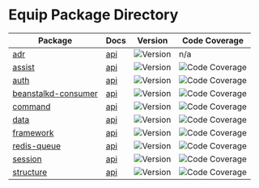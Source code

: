 # Equip Package Directory

Package | Docs| Version | Code Coverage 
--------|-----|---------|---------------
[adr](https://github.com/equip/adr) | [api](https://codedoc.pub/equip/adr/master/index.html) | ![Version](https://img.shields.io/packagist/v/equip/adr.svg) | n/a
[assist](https://github.com/equip/assist) | [api](https://codedoc.pub/equip/assist/master/index.html) | ![Version](https://img.shields.io/packagist/v/equip/assist.svg) | ![Code Coverage](https://scrutinizer-ci.com/g/equip/assist/badges/coverage.png?b=master)
[auth](https://github.com/equip/auth) | [api](https://codedoc.pub/equip/auth/master/index.html) | ![Version](https://img.shields.io/packagist/v/equip/auth.svg) | ![Code Coverage](https://scrutinizer-ci.com/g/equip/auth/badges/coverage.png?b=master)
[beanstalkd-consumer](https://github.com/equip/beanstalkd-consumer) | [api](https://codedoc.pub/equip/beanstalkd-consumer/master/index.html) | ![Version](https://img.shields.io/packagist/v/equip/beanstalkd-consumer.svg) | ![Code Coverage](https://scrutinizer-ci.com/g/equip/beanstalkd-consumer/badges/coverage.png?b=master)
[command](https://github.com/equip/command) | [api](https://codedoc.pub/equip/command/master/index.html) | ![Version](https://img.shields.io/packagist/v/equip/command.svg) | ![Code Coverage](https://scrutinizer-ci.com/g/equip/command/badges/coverage.png?b=master)
[data](https://github.com/equip/data) | [api](https://codedoc.pub/equip/data/master/index.html) | ![Version](https://img.shields.io/packagist/v/equip/data.svg) | ![Code Coverage](https://scrutinizer-ci.com/g/equip/data/badges/coverage.png?b=master)
[framework](https://github.com/equip/framework) | [api](https://codedoc.pub/equip/framework/master/index.html) | ![Version](https://img.shields.io/packagist/v/equip/framework.svg) | ![Code Coverage](https://scrutinizer-ci.com/g/equip/framework/badges/coverage.png?b=master)
[redis-queue](https://github.com/equip/redis-queue) | [api](https://codedoc.pub/equip/redis-queue/master/index.html) | ![Version](https://img.shields.io/packagist/v/equip/redis-queue.svg) | ![Code Coverage](https://scrutinizer-ci.com/g/equip/redis-queue/badges/coverage.png?b=master)
[session](https://github.com/equip/session) | [api](https://codedoc.pub/equip/session/master/index.html) | ![Version](https://img.shields.io/packagist/v/equip/session.svg) | ![Code Coverage](https://scrutinizer-ci.com/g/equip/session/badges/coverage.png?b=master)
[structure](https://github.com/equip/structure) | [api](https://codedoc.pub/equip/structure/master/index.html) | ![Version](https://img.shields.io/packagist/v/equip/structure.svg) | ![Code Coverage](https://scrutinizer-ci.com/g/equip/structure/badges/coverage.png?b=master)

